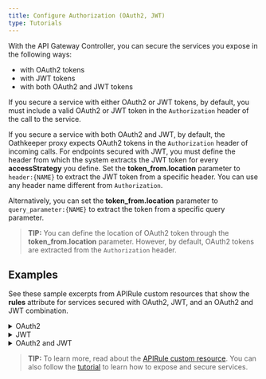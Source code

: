 ```yaml
---
title: Configure Authorization (OAuth2, JWT)
type: Tutorials
---
```


With the API Gateway Controller, you can secure the services you expose in the following ways:

- with OAuth2 tokens
- with JWT tokens
- with both OAuth2 and JWT tokens

<!-- the following paragraphs need clarification; are they instructions or a reference to look up info? -->

If you secure a service with either OAuth2 or JWT tokens, by default, you must include a valid OAuth2 or JWT token in the `Authorization` header of the call to the service.

If you secure a service with both OAuth2 and JWT, by default, the Oathkeeper proxy expects OAuth2 tokens in the `Authorization` header of incoming calls. For endpoints secured with JWT, you must define the header from which the system extracts the JWT token for every **accessStrategy** you define. Set the **token_from.location** parameter to `header:{NAME}` to extract the JWT token from a specific header. You can use any header name different from `Authorization`.

Alternatively, you can set the **token_from.location** parameter to `query_parameter:{NAME}` to extract the token from a specific query parameter.

>**TIP:** You can define the location of OAuth2 token through the **token_from.location** parameter. However, by default, OAuth2 tokens are extracted from the `Authorization` header.

## Examples

See these sample excerpts from APIRule custom resources that show the **rules** attribute for services secured with OAuth2, JWT, and an OAuth2 and JWT combination.


<div tabs>
  <details>
  <summary>
  OAuth2
  </summary>

  ```yaml
  rules:
    - path: /.*
      methods: ["GET"]
      mutators: []
      accessStrategy:
        - handler: oauth2_introspection
          config:
            required_scope: ["read"]
  ```


  </details>
  <details>
  <summary>
  JWT
  </summary>

  ```yaml
  rules:
    - path: /.*
      methods: ["GET"]
      mutators: []
      accessStrategy:
        - handler: jwt
          config:
            trusted_issuers:
            - https://dex.{CLUSTER_DOMAIN}
  ```

  </details>
  <details>
  <summary>
  OAuth2 and JWT
  </summary>

  ```yaml
  rules:
     - path: /.*
       methods: ["GET"]
       mutators: []
       accessStrategy:
         - handler: oauth2_introspection
           config:
             required_scope: ["read"]
         - handler: jwt
           config:
             trusted_issuers:
             - https://dex.$DOMAIN
             token_from:
               header: ID-Token
  ```

  </details>

</div>

>**TIP:** To learn more, read about the [APIRule custom resource](#custom-resource-api-rule). You can also follow the [tutorial](#tutorials-expose-and-secure-a-service) to learn how to expose and secure services.
